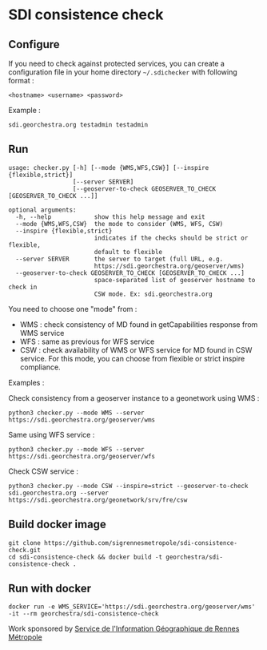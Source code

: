 # SDI consistence check

## Configure

If you need to check against protected services, you
can create a configuration file in your home directory `~/.sdichecker` with following format :

```
<hostname> <username> <password>
```

Example :
```
sdi.georchestra.org testadmin testadmin
```


## Run
```
usage: checker.py [-h] [--mode {WMS,WFS,CSW}] [--inspire {flexible,strict}]
                  [--server SERVER]
                  [--geoserver-to-check GEOSERVER_TO_CHECK [GEOSERVER_TO_CHECK ...]]

optional arguments:
  -h, --help            show this help message and exit
  --mode {WMS,WFS,CSW}  the mode to consider (WMS, WFS, CSW)
  --inspire {flexible,strict}
                        indicates if the checks should be strict or flexible,
                        default to flexible
  --server SERVER       the server to target (full URL, e.g.
                        https://sdi.georchestra.org/geoserver/wms)
  --geoserver-to-check GEOSERVER_TO_CHECK [GEOSERVER_TO_CHECK ...]
                        space-separated list of geoserver hostname to check in
                        CSW mode. Ex: sdi.georchestra.org
```

You need to choose one "mode" from :

 * WMS : check consistency of MD found in getCapabilities response from WMS service
 * WFS : same as previous for WFS service
 * CSW : check availability of WMS or WFS service for MD found in CSW service.
    For this mode, you can choose from flexible or strict inspire compliance.

Examples :

Check consistency from a geoserver instance to a geonetwork using WMS :
```
python3 checker.py --mode WMS --server https://sdi.georchestra.org/geoserver/wms
```
Same using WFS service :
```
python3 checker.py --mode WFS --server https://sdi.georchestra.org/geoserver/wfs
```
Check CSW service :
```
python3 checker.py --mode CSW --inspire=strict --geoserver-to-check sdi.georchestra.org --server https://sdi.georchestra.org/geonetwork/srv/fre/csw
```


## Build docker image
```
git clone https://github.com/sigrennesmetropole/sdi-consistence-check.git
cd sdi-consistence-check && docker build -t georchestra/sdi-consistence-check .
```


## Run with docker
```
docker run -e WMS_SERVICE='https://sdi.georchestra.org/geoserver/wms' -it --rm georchestra/sdi-consistence-check
```

Work sponsored by [Service de l'Information Géographique de Rennes Métropole](https://github.com/sigrennesmetropole/)
